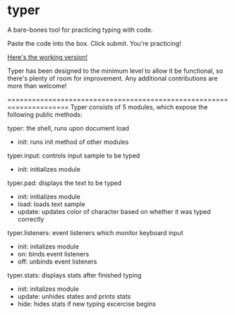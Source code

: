 typer
=====

A bare-bones tool for practicing typing with code.

Paste the code into the box. Click submit. You're practicing!

[Here's the working version!](https://rawgit.com/bnjmnhndrsn/typer/master/index.html) 

Typer has been designed to the minimum level to allow it be functional, so there's plenty of room for improvement. Any additional contributions are more than welcome!

=====================================================================
Typer consists of 5 modules, which expose the following public methods:

typer: the shell, runs upon document load
* init: runs init method of other modules

typer.input: controls input sample to be typed
* init: initializes module

typer.pad: displays the text to be typed
* init: initializes module
* load: loads text sample
* update: updates color of character based on whether it was typed correctly

typer.listeners: event listeners which monitor keyboard input
* init: initalizes module
* on: binds event listeners
* off: unbinds event listeners

typer.stats: displays stats after finished typing
* init: initalizes module
* update: unhides states and prints stats
* hide: hides stats if new typing excercise begins


